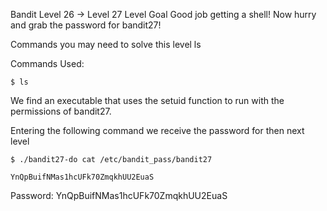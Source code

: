 Bandit Level 26 → Level 27
Level Goal
Good job getting a shell! Now hurry and grab the password for bandit27!

Commands you may need to solve this level
ls


Commands Used:
```
$ ls

```

We find an executable that uses the setuid function to run with the permissions of bandit27.

Entering the following command we receive the password for then next level
```
$ ./bandit27-do cat /etc/bandit_pass/bandit27

YnQpBuifNMas1hcUFk70ZmqkhUU2EuaS
```

Password:
YnQpBuifNMas1hcUFk70ZmqkhUU2EuaS
